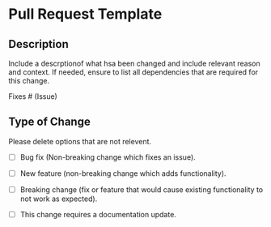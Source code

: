 # Pull Request Template

## Description

Include a descrptionof what hsa been changed and include relevant reason and context.
If needed, ensure to list all dependencies that are required for this change.

Fixes # (Issue)

## Type of Change

Please delete options that are not relevent.

- [ ] Bug fix (Non-breaking change which fixes an issue).
- [ ] New feature (non-breaking change which adds functionality).
- [ ] Breaking change (fix or feature that would cause existing functionality to not work as expected).
- [ ] This change requires a documentation update.

